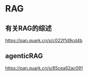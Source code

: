 # RAG

## 有关RAG的综述

https://pan.quark.cn/s/c022f1d9cd4b

## agenticRAG

https://pan.quark.cn/s/85cea62ac091